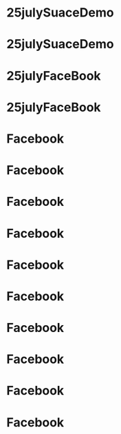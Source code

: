 # 25julySuaceDemo
# 25julySuaceDemo
# 25julyFaceBook
# 25julyFaceBook
# Facebook
# Facebook
# Facebook
# Facebook
# Facebook
# Facebook
# Facebook
# Facebook
# Facebook
# Facebook
